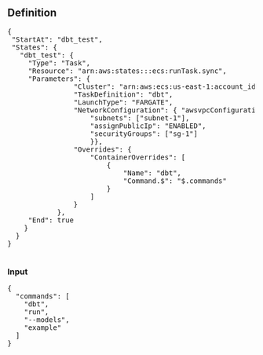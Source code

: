 
## Definition
<pre>
{
 "StartAt": "dbt_test",
 "States": {
   "dbt_test": {
     "Type": "Task",
     "Resource": "arn:aws:states:::ecs:runTask.sync",
     "Parameters": {
                "Cluster": "arn:aws:ecs:us-east-1:account_id:cluster/dbt",
                "TaskDefinition": "dbt",
                "LaunchType": "FARGATE",
                "NetworkConfiguration": { "awsvpcConfiguration": {
                	"subnets": ["subnet-1"],
                	"assignPublicIp": "ENABLED",
                	"securityGroups": ["sg-1"]
            		}},
                "Overrides": {
                    "ContainerOverrides": [
                        {
                            "Name": "dbt",
                            "Command.$": "$.commands"
                        }
                    ]
                }
            },
     "End": true
    }
  }
}

</pre>

### Input

<pre>
{
  "commands": [
    "dbt",
    "run",
    "--models",
    "example"
  ]
}
</pre>